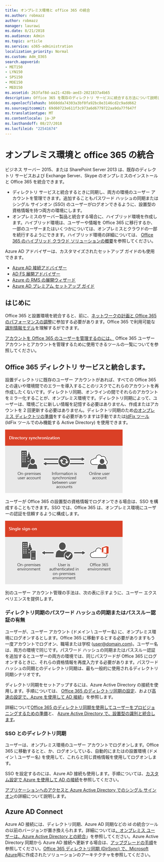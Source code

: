 ```yaml
---
title: オンプレミス環境と office 365 の統合
ms.author: robmazz
author: robmazz
manager: laurawi
ms.date: 8/21/2018
ms.audience: Admin
ms.topic: article
ms.service: o365-administration
localization_priority: Normal
ms.custom: Adm_O365
search.appverid:
- MET150
- LYN150
- SPS150
- MOE150
- MED150
ms.assetid: 263faf8d-aa21-428b-aed3-2021837a4b65
description: Office 365 を既存のディレクトリ サービスに統合する方法について説明します。
ms.openlocfilehash: b660dda74303a3bf0fa92bc8e3146cd2c9add662
ms.sourcegitcommit: 69d60723e611f3c973a6d6779722aa9da77f647f
ms.translationtype: MT
ms.contentlocale: ja-JP
ms.lasthandoff: 08/27/2018
ms.locfileid: "22541674"
---
```

# <a name="office-365-integration-with-on-premises-environments"></a>オンプレミス環境と office 365 の統合

ビジネス サーバー 2015、または SharePoint Server 2013 は、既存のディレクトリ サービスおよび Exchange Server、Skype のオンプレミスのインストールと Office 365 を統合できます。
  
 - ディレクトリ サービスと統合するときに同期し、両方の環境のユーザー アカウントを管理できます。追加することもパスワード ハッシュの同期またはシングル サインオン (SSO) のユーザーがログオンできるように、設置型の資格情報を持つ両方の環境にします。
 - オンプレミスのサーバー製品と統合する場合に、ハイブリッド環境を作成します。ハイブリッド環境は、ユーザーや情報を Office 365 に移行するか、一部のユーザーまたはいくつかについては、オンプレミスとクラウドの一部を続行するようにできます。ハイブリッド環境の詳細については、 [Office 365 のハイブリッド クラウド ソリューションの概要](https://support.office.com/article/59616fab-acdb-40e9-b414-cf0c965c80b7)を参照してください。

Azure AD アドバイザーは、カスタマイズされたセットアップ ガイドのも使用できます。
- [Azure AD 接続アドバイザー](https://aka.ms/aadconnectpwsync)
- [AD FS 展開アドバイザー](https://aka.ms/adfsguidance)
- [Azure の RMS の展開ウィザード](https://aka.ms/azuremsguidance)
- [Azure AD プレミアム セットアップ ガイド](https://aka.ms/aadpguidance)
   
## <a name="before-you-begin"></a>はじめに
Office 365 と設置環境を統合すると、前に、[ネットワークの計画と Office 365 のパフォーマンスの調整](network-planning-and-performance.md)に参加する必要があります。Office 365 で利用可能な[識別情報モデル](about-office-365-identity.md)を理解するができます。 

[アカウントを Office 365 のユーザーを管理するのには、](manage-office-365-accounts.md) Office 365 ユーザー アカウントとアカウントを管理するために使用できるツールの一覧についてを参照してください。 
  
## <a name="integrate-office-365-with-directory-services"></a>Office 365 ディレクトリ サービスと統合します。
設置ディレクトリに既存のユーザー アカウントがあれば、すべての Office 365 との違いや環境間でのエラーを導入することのリスクでこれらのアカウントを再作成したくないです。ディレクトリ同期、オンラインの間でそれらのアカウントをミラー化することが、オンプレミス環境です。ディレクトリ同期によって、ユーザーは、環境ごとに新しい情報を記憶する必要はありません、作成またはアカウントを 2 回更新する必要はありません。ディレクトリ同期のため[のオンプレミス ディレクトリの準備](prepare-for-directory-synchronization.md)をする必要がありますは手動でまたは[IdFix ツール](install-and-run-idfix.md)(IdFix ツールでのみ機能する Active Directory) を使用できます。 
  
![ディレクトリ同期を使用して、設置し、オンラインのユーザー アカウント情報を同期させる](media/a64af0d0-9be6-46b1-8727-277e683abf5e.png)
  
ユーザーが Office 365 の設置型の資格情報でログオンできる場合は、SSO を構成することもできます。SSO では、Office 365 は、オンプレミス環境にユーザーの認証を信頼するように構成します。
  
![シングル サインオンで、同じアカウントがオンプレミスとオンライン環境の両方で使用可能です](media/d76235f2-8a53-405e-b8ef-dfa4cfc208b8.png)
  
別のユーザー アカウント管理の手法は、次の表に示すように、ユーザー エクスペリエンスを提供します。
 
### <a name="directory-synchronization-with-or-without-password-hash-synchronization-or-pass-through-authentication"></a>**ディレクトリ同期のパスワード ハッシュの同期またはパススルー認証の有無**
ユーザーが、ユーザー アカウント (ドメイン \ ユーザー名) に、オンプレミス環境にログオンするとします。Office 365 に移動するとする必要がありますもう一度アカウントでログオン、職場または学校 (user@domain.com)。ユーザー名は、両方の環境で同じです。パスワード ハッシュの同期またはパススルー認証を追加するとユーザーの両方の環境では、同じパスワードが Office 365 にログオンするときに、それらの資格情報を再度入力する必要があります。パスワード ハッシュの同期とのディレクトリ同期は、最も一般的に使用されるディレクトリ同期シナリオです。

ディレクトリ同期をセットアップするには、Azure Active Directory の接続を使用します。手順については、 [Office 365 のディレクトリ同期の設定](set-up-directory-synchronization.md)、および[高速の設定で、Azure を使用して AD 接続](https://go.microsoft.com/fwlink/p/?LinkId=698537)」を参照します。

詳細について[Office 365 のディレクトリ同期を使用してユーザーをプロビジョニングするための準備](prepare-for-directory-synchronization.md)と、 [Azure Active Directory で、設置型の識別と統合します](https://go.microsoft.com/fwlink/?LinkId=518101)。

### <a name="directory-synchronization-with-sso"></a>**SSO とのディレクトリ同期**
ユーザーは、オンプレミス環境のユーザー アカウントでログオンします。Office 365 に移動するとと、か、ログオンしている、自動的にまたはの設置環境 (ドメイン \ ユーザー名) を使用して、これらと同じ資格情報を使用してログオンします。

SSO を設定するのには、Azure AD 接続も使用します。手順については、[カスタム設定で Azure を使用して AD の接続](https://go.microsoft.com/fwlink/p/?LinkID=698430)を参照してください。

[アプリケーションへのアクセスと Azure Active Directory でのシングル サインオン](https://go.microsoft.com/fwlink/p/?LinkId=698604)の詳細について説明します。

## <a name="azure-ad-connect"></a>Azure AD Connect
Azure AD 接続には、ディレクトリ同期、Azure AD 同期などの id の統合ツールの以前のバージョンが置き換えられます。詳細については[、オンプレミス ユーザーは、Azure Active Directory との統合](https://go.microsoft.com/fwlink/p/?LinkId=527969)」を参照してください。Azure Active Directory 同期から Azure AD 接続へ更新する場合は、[アップグレードの手順](https://go.microsoft.com/fwlink/p/?LinkId=733240)を参照してください。[Office 365 ディレクトリ同期 (DirSync) で、Microsoft Azure](https://go.microsoft.com/fwlink/?LinkId=517887)用に作成されたソリューションのアーキテクチャを参照してください。